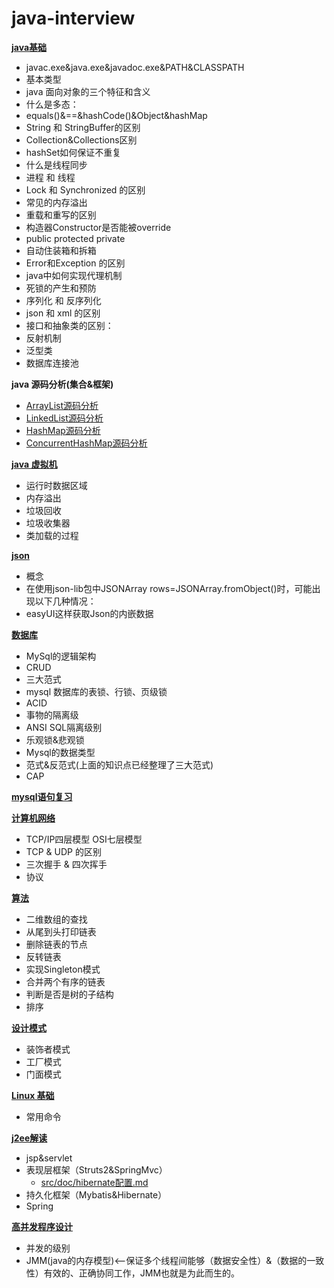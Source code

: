 # java-interview
**[java基础](src/doc/b.md)**
  - javac.exe&java.exe&javadoc.exe&PATH&CLASSPATH
  - 基本类型
 - java 面向对象的三个特征和含义
  - 什么是多态：
  - equals()&==&hashCode()&Object&hashMap
 -  String 和 StringBuffer的区别
 - Collection&Collections区别
 - hashSet如何保证不重复
 -  什么是线程同步
 -  进程 和 线程     
  -   Lock 和 Synchronized 的区别
  -  常见的内存溢出
  -  重载和重写的区别                      
  -  构造器Constructor是否能被override      
  -  public protected private     
   -  自动住装箱和拆箱    
   -  Error和Exception 的区别
   -  java中如何实现代理机制  
  -   死锁的产生和预防
  -   序列化 和 反序列化
  -   json 和 xml 的区别  
  - 接口和抽象类的区别：
  -  反射机制         
  - 泛型类
  - 数据库连接池
  
 **java 源码分析(集合&框架)**
 
  - [ArrayList源码分析](src/doc/源码.md)
  - [LinkedList源码分析](src/doc/LinkedList.md)
  - [HashMap源码分析](src/doc/HashMap.md)
  - [ConcurrentHashMap源码分析](src/doc/ConcurrentHashMap.md)
  
 **[java 虚拟机](src/doc/c.md)**
 
  

  -  运行时数据区域
  -  内存溢出
  -  垃圾回收
  -  垃圾收集器
  -  类加载的过程
 
 **[json](src/doc/json.md)**

 
  - 概念
  - 在使用json-lib包中JSONArray rows=JSONArray.fromObject()时，可能出现以下几种情况：     
  - easyUI这样获取Json的内嵌数据
 
 **[数据库](src/doc/d.md)**
  - MySql的逻辑架构
  - CRUD
  - 三大范式
  - mysql 数据库的表锁、行锁、页级锁
  - ACID
  - 事物的隔离级
  - ANSI SQL隔离级别   
  - 乐观锁&悲观锁   
  -  Mysql的数据类型                                 
  - 范式&反范式(上面的知识点已经整理了三大范式)                                            
  - CAP
  
  
  **[mysql语句复习](src/doc/mysql.md)**
  
 
 **[计算机网络](src/doc/e.md)**
  - TCP/IP四层模型 OSI七层模型
  - TCP & UDP 的区别
  - 三次握手 & 四次挥手
  - 协议
  
  
  
 
 **[算法](src/doc/f.md)**
 - 二维数组的查找
 - 从尾到头打印链表
 - 删除链表的节点
 - 反转链表
 - 实现Singleton模式
 - 合并两个有序的链表
 - 判断是否是树的子结构
 - 排序
 
  **[设计模式](src/doc/g.md)**
 - 装饰者模式
 - 工厂模式
 - 门面模式
 
 **[Linux 基础](src/doc/a.md)**

 - 常用命令
 
 
 
 
 **[j2ee解读](src/doc/h.md)**
 
 
 - jsp&servlet
 - 表现层框架（Struts2&SpringMvc）
   -  [src/doc/hibernate配置.md](src/doc/hibernate配置.md)
 - 持久化框架（Mybatis&Hibernate）
 - Spring



 **[高并发程序设计](src/doc/java高并发程序设计.md)**
 
  - 并发的级别
  - JMM(java的内存模型)<--保证多个线程间能够（数据安全性）&（数据的一致性）有效的、正确协同工作，JMM也就是为此而生的。
   